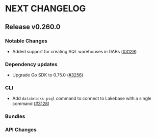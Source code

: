 # NEXT CHANGELOG

## Release v0.260.0

### Notable Changes
* Added support for creating SQL warehouses in DABs ([#3129](https://github.com/databricks/cli/pull/3129))

### Dependency updates
* Upgrade Go SDK to 0.75.0 ([#3256](https://github.com/databricks/cli/pull/3256))

### CLI
* Add `databricks psql` command to connect to Lakebase with a single command ([#3128](https://github.com/databricks/cli/pull/3128))

### Bundles

### API Changes

